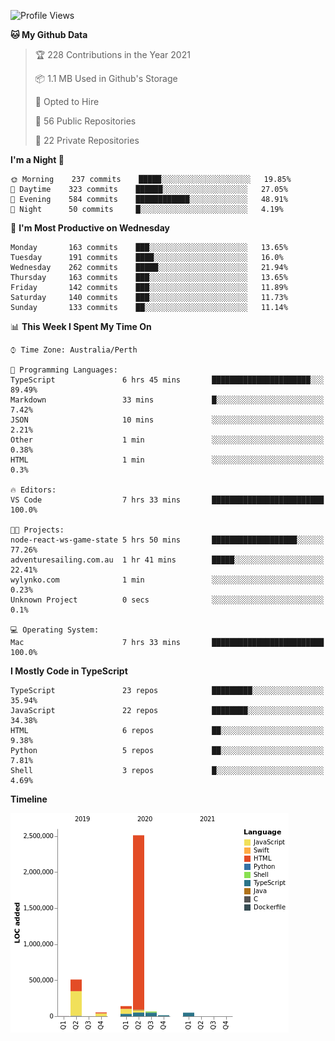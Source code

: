 <!--START_SECTION:waka-->
![Profile Views](http://img.shields.io/badge/Profile%20Views-4-blue)

**🐱 My Github Data** 

> 🏆 228 Contributions in the Year 2021
 > 
> 📦 1.1 MB Used in Github's Storage 
 > 
> 💼 Opted to Hire
 > 
> 📜 56 Public Repositories 
 > 
> 🔑 22 Private Repositories  
 > 
**I'm a Night 🦉** 

```text
🌞 Morning    237 commits    █████░░░░░░░░░░░░░░░░░░░░   19.85% 
🌆 Daytime    323 commits    ██████░░░░░░░░░░░░░░░░░░░   27.05% 
🌃 Evening    584 commits    ████████████░░░░░░░░░░░░░   48.91% 
🌙 Night      50 commits     █░░░░░░░░░░░░░░░░░░░░░░░░   4.19%

```
📅 **I'm Most Productive on Wednesday** 

```text
Monday       163 commits    ███░░░░░░░░░░░░░░░░░░░░░░   13.65% 
Tuesday      191 commits    ████░░░░░░░░░░░░░░░░░░░░░   16.0% 
Wednesday    262 commits    █████░░░░░░░░░░░░░░░░░░░░   21.94% 
Thursday     163 commits    ███░░░░░░░░░░░░░░░░░░░░░░   13.65% 
Friday       142 commits    ███░░░░░░░░░░░░░░░░░░░░░░   11.89% 
Saturday     140 commits    ███░░░░░░░░░░░░░░░░░░░░░░   11.73% 
Sunday       133 commits    ██░░░░░░░░░░░░░░░░░░░░░░░   11.14%

```


📊 **This Week I Spent My Time On** 

```text
⌚︎ Time Zone: Australia/Perth

💬 Programming Languages: 
TypeScript               6 hrs 45 mins       ██████████████████████░░░   89.49% 
Markdown                 33 mins             █░░░░░░░░░░░░░░░░░░░░░░░░   7.42% 
JSON                     10 mins             ░░░░░░░░░░░░░░░░░░░░░░░░░   2.21% 
Other                    1 min               ░░░░░░░░░░░░░░░░░░░░░░░░░   0.38% 
HTML                     1 min               ░░░░░░░░░░░░░░░░░░░░░░░░░   0.3%

🔥 Editors: 
VS Code                  7 hrs 33 mins       █████████████████████████   100.0%

🐱‍💻 Projects: 
node-react-ws-game-state 5 hrs 50 mins       ███████████████████░░░░░░   77.26% 
adventuresailing.com.au  1 hr 41 mins        █████░░░░░░░░░░░░░░░░░░░░   22.41% 
wylynko.com              1 min               ░░░░░░░░░░░░░░░░░░░░░░░░░   0.23% 
Unknown Project          0 secs              ░░░░░░░░░░░░░░░░░░░░░░░░░   0.1%

💻 Operating System: 
Mac                      7 hrs 33 mins       █████████████████████████   100.0%

```

**I Mostly Code in TypeScript** 

```text
TypeScript               23 repos            █████████░░░░░░░░░░░░░░░░   35.94% 
JavaScript               22 repos            ████████░░░░░░░░░░░░░░░░░   34.38% 
HTML                     6 repos             ██░░░░░░░░░░░░░░░░░░░░░░░   9.38% 
Python                   5 repos             ██░░░░░░░░░░░░░░░░░░░░░░░   7.81% 
Shell                    3 repos             █░░░░░░░░░░░░░░░░░░░░░░░░   4.69%

```


**Timeline**

![Chart not found](https://raw.githubusercontent.com/NWylynko/NWylynko/main/charts/bar_graph.png) 


<!--END_SECTION:waka-->
